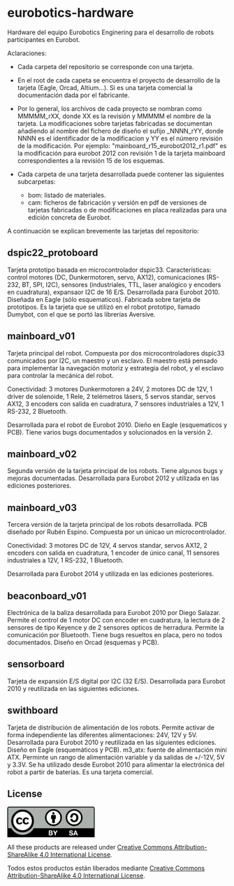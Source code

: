 # eurobotics-hardware
Hardware del equipo Eurobotics Enginering para el desarrollo de robots participantes en Eurobot.

Aclaraciones:

 - Cada carpeta del repositorio se corresponde con una tarjeta.

 - En el root de cada capeta se encuentra el proyecto de desarrollo de la tarjeta (Eagle, Orcad, Altium...). Si es una tarjeta comercial la documentación dada por el fabricante.

 - Por lo general, los archivos de cada proyecto se nombran como MMMMM_rXX, donde XX es la revisión y MMMMM el nombre de la tarjeta. La modificaciones sobre tarjetas fabricadas se documentan añadiendo al nombre del fichero de diseño el sufijo _NNNN_rYY, donde NNNN es el identificador de la modificacion y YY es el número revisión de la modificación. Por ejemplo: "mainboard_r15_eurobot2012_r1.pdf" es la modificación para eurobot 2012 con revisión 1 de la tarjeta mainboard correspondientes a la revisión 15 de los esquemas. 

 - Cada carpeta de una tarjeta desarrollada puede contener las siguientes subcarpetas:
   + bom: listado de materiales.
   + cam: ficheros de fabricación y versión en pdf de versiones de tarjetas fabricadas o de modificaciones en placa realizadas para una edición concreta de Eurobot.
	


A continuación se explican brevemente las tarjetas del repositorio:

## dspic22_protoboard

Tarjeta prototipo basada en microcontrolador dspic33. Características: control motores (DC, Dunkermotoren, servo, AX12), comunicaciones (RS-232, BT, SPI, I2C), sensores (industriales, TTL, laser analógico y encoders en cuadratura), expansaor I2C de 16 E/S. Desarrollada para Eurobot 2010. Diseñada en Eagle (sólo esquematicos). Fabricada sobre tarjeta de prototipos. Es la tarjeta que se utilizó en el robot prototipo, llamado Dumybot, con el que se portó las librerías Aversive.

## mainboard_v01

Tarjeta principal del robot. Compuesta por dos microcontroladores dspic33 comunicados por I2C, un maestro y un esclavo. El maestro está pensado para implementar la navegación motoriz y estrategia del robot, y el esclavo para controlar la mecánica del robot. 

Conectividad: 3 motores Dunkermotoren a 24V, 2 motores DC de 12V, 1 driver de solenoide, 1 Rele, 2 telémetros lásers, 5 servos standar, servos AX12, 3 encoders con salida en cuadratura, 7 sensores industriales a 12V, 1 RS-232, 2 Bluetooth. 

Desarrollada para el robot de Eurobot 2010. Dieño en Eagle (esquematicos y PCB). Tiene varios bugs documentados y solucionados en la versión 2.

## mainboard_v02 

Segunda versión de la tarjeta principal de los robots. Tiene algunos bugs y mejoras documentadas. Desarrollada para Eurobot 2012 y utilizada en las ediciones posteriores.

## mainboard_v03 

Tercera versión de la tarjeta principal de los robots desarrollada. PCB diseñado por Rubén Espino. Compuesta por un únicao un microcontrolador.

Conectividad: 3 motores DC de 12V, 4 servos standar, servos AX12, 2 encoders con salida en cuadratura, 1 encoder de único canal, 11 sensores industriales a 12V, 1 RS-232, 1 Bluetooth. 

Desarrollada para Eurobot 2014 y utilizada en las ediciones posteriores.

## beaconboard_v01

Electrónica de la baliza desarrollada para Eurobot 2010 por Diego Salazar. Permite el control de 1 motor DC con encoder en cuadratura, la lectura de 2 sensores de tipo Keyence y de 2 sensores opticos de herradura. Permite la comunicación por Bluetooth. Tiene bugs resueltos en placa, pero no todos documentados. Diseño en Orcad (esquemas y PCB).

## sensorboard

Tarjeta de expansión E/S digital por I2C (32 E/S). Desarrollada para Eurobot 2010 y reutilizada en las siguientes ediciones.


## swithboard

Tarjeta de distribución de alimentación de los robots. Permite activar de forma independiente las diferentes alimentaciones: 24V, 12V y 5V. Desarrollada para Eurobot 2010 y reutilizada en las siguientes ediciones. Diseño en Eagle (esquemáticos y PCB).
m3_atx: fuente de alimentación mini ATX. Perminte un rango de alimentación variable y da salidas de +/-12V, 5V y 3.3V.  Se ha utilizado desde Eurobot 2010 para alimentar la electrónica del robot a partir de baterías. Es una tarjeta comercial.

## License

<img src="./by-sa.png" width="200" align = "center">

All these products are released under [Creative Commons Attribution-ShareAlike 4.0 International License](http://creativecommons.org/licenses/by-sa/4.0/).

Todos estos productos están liberados mediante [Creative Commons Attribution-ShareAlike 4.0 International License](http://creativecommons.org/licenses/by-sa/4.0/).
